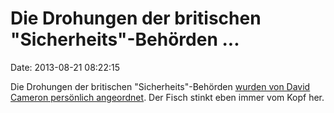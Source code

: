 Die Drohungen der britischen \"Sicherheits\"-Behörden \...
==========================================================

Date: 2013-08-21 08:22:15

Die Drohungen der britischen \"Sicherheits\"-Behörden [wurden von David
Cameron persönlich
angeordnet](http://www.belfasttelegraph.co.uk/news/local-national/uk/pm-told-heywood-to-warn-guardian-29514651.html).
Der Fisch stinkt eben immer vom Kopf her.
